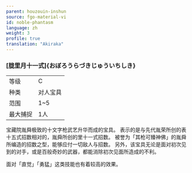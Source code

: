 ```yaml
---
parent: houzouin-inshun
source: fgo-material-vi
id: noble-phantasm
language: zh
weight: 3
profile: true
translation: "Akiraka"
---
```


### [胧里月十一式]{おぼろうらづきじゅういちしき}

<table>
  <tr><td>等级</td><td>C</td></tr>
  <tr><td>种类</td><td>对人宝具</td></tr>
  <tr><td>范围</td><td>1~5</td></tr>
  <tr><td>最大捕捉</td><td>1人</td></tr>
</table>

宝藏院胤舜极致的十文字枪武艺升华而成的宝具。
表示的是与先代胤荣所创的表十五式招数相对的，胤舜所创的里十一式招数。
被誉为「其枪可臻神佛」的胤舜所编造的招数之型，能够应付一切敌人与招数。
另外，该宝具无论是面对初次见到的对手，或是百般奇妙的武器，都能消除初次见面所造成的不利。

面对「直觉」「勇猛」这类技能也有着较高的效果。
